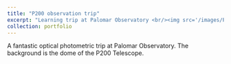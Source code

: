 ```yaml
---
title: "P200 observation trip"
excerpt: "Learning trip at Palomar Observatory <br/><img src='/images/P200-1.jpg'>"
collection: portfolio
---
```


A fantastic optical photometric trip at Palomar Observatory. The background is the dome of the P200 Telescope. 
